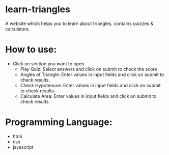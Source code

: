 # learn-triangles

A website which helps you to learn about triangles, contains quizzes & calculators.

# How to use:

- Click on section you want to open.
  - Play Quiz: Select answers and click on submit to check the score
  - Angles of Triangle: Enter values in input fields and click on submit to check results.
  - Check Hypotenuse: Enter values in input fields and click on submit to check results.
  - Calculate Area: Enter values in input fields and click on submit to check results.

# Programming Language:

- html
- css
- javascript
